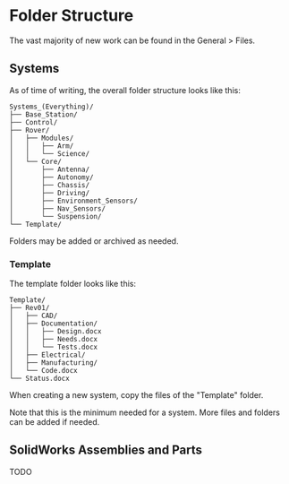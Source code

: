 # Folder Structure

The vast majority of new work can be found in the General > Files.

## Systems

As of time of writing, the overall folder structure looks like this:

```
Systems_(Everything)/
├── Base_Station/
├── Control/
├── Rover/
│   ├── Modules/
│   │   ├── Arm/
│   │   └── Science/
│   └── Core/
│       ├── Antenna/
│       ├── Autonomy/
│       ├── Chassis/
│       ├── Driving/
│       ├── Environment_Sensors/
│       ├── Nav_Sensors/
│       └── Suspension/
└── Template/
```

Folders may be added or archived as needed.

### Template

The template folder looks like this:

```
Template/
├── Rev01/
│   ├── CAD/
│   ├── Documentation/
│   │   ├── Design.docx
│   │   ├── Needs.docx
│   │   └── Tests.docx
│   ├── Electrical/
│   ├── Manufacturing/
│   └── Code.docx
└── Status.docx
```

When creating a new system, copy the files of the "Template" folder.

Note that this is the minimum needed for a system. More files and folders can be added if needed.

## SolidWorks Assemblies and Parts

TODO
